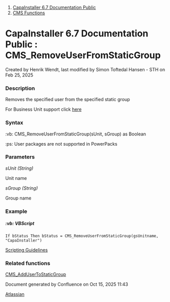 <div id="page">

<div id="main" class="aui-page-panel">

<div id="main-header">

<div id="breadcrumb-section">

1.  [CapaInstaller 6.7 Documentation Public](index.html)
2.  [CMS Functions](CMS-Functions_20342569060.html)

</div>

# <span id="title-text"> CapaInstaller 6.7 Documentation Public : CMS_RemoveUserFromStaticGroup </span>

</div>

<div id="content" class="view">

<div class="page-metadata">

Created by <span class="author"> Henrik Wendt</span>, last modified by <span class="editor"> Simon Toftedal Hansen - STH</span> on Feb 25, 2025

</div>

<div id="main-content" class="wiki-content group">

### Description

Removes the specified user from the specified static group

For Business Unit support click <a href="https://capasystems.atlassian.net/wiki/spaces/CI67DOC/pages/20342578502/Business+Unit+support" data-linked-resource-id="20342578502" data-linked-resource-version="1" data-linked-resource-type="page">here</a>

### Syntax

:vb: CMS_RemoveUserFromStaticGroup(sUnit, sGroup) as Boolean

:ps: User packages are not supported in PowerPacks

### Parameters

*sUnit (String)*

Unit name

*sGroup (String)*

Group name

### Example 

##### :vb: **VBScript**

<div class="code panel pdl" style="border-width: 1px;">

<div class="codeContent panelContent pdl">

``` syntaxhighlighter-pre
If bStatus Then bStatus = CMS_RemoveUserFromStaticGroup(gsUnitname, "CapaInstaller") 
```

</div>

</div>

<a href="https://capasystems.atlassian.net/wiki/spaces/CI67DOC/pages/20342575822/Scripting+Guidelines" data-linked-resource-id="20342575822" data-linked-resource-version="1" data-linked-resource-type="page">Scripting Guidelines</a>

### Related functions

<a href="CMS_AddUserToStaticGroup_20342569428.html" data-linked-resource-id="20342569428" data-linked-resource-version="2" data-linked-resource-type="page">CMS_AddUserToStaticGroup</a>

</div>

</div>

</div>

<div id="footer" role="contentinfo">

<div class="section footer-body">

Document generated by Confluence on Oct 15, 2025 11:43

<div id="footer-logo">

[Atlassian](http://www.atlassian.com/)

</div>

</div>

</div>

</div>
